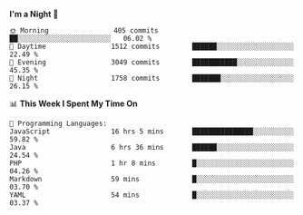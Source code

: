 <!--START_SECTION:waka-->
**I'm a Night 🦉** 

```text
🌞 Morning                405 commits         ██░░░░░░░░░░░░░░░░░░░░░░░   06.02 % 
🌆 Daytime                1512 commits        ██████░░░░░░░░░░░░░░░░░░░   22.49 % 
🌃 Evening                3049 commits        ███████████░░░░░░░░░░░░░░   45.35 % 
🌙 Night                  1758 commits        ███████░░░░░░░░░░░░░░░░░░   26.15 % 
```


📊 **This Week I Spent My Time On** 

```text
💬 Programming Languages: 
JavaScript               16 hrs 5 mins       ███████████████░░░░░░░░░░   59.82 % 
Java                     6 hrs 36 mins       ██████░░░░░░░░░░░░░░░░░░░   24.54 % 
PHP                      1 hr 8 mins         █░░░░░░░░░░░░░░░░░░░░░░░░   04.26 % 
Markdown                 59 mins             █░░░░░░░░░░░░░░░░░░░░░░░░   03.70 % 
YAML                     54 mins             █░░░░░░░░░░░░░░░░░░░░░░░░   03.37 % 
```


<!--END_SECTION:waka-->
